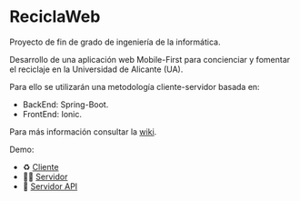 ReciclaWeb
==================

Proyecto de fin de grado de ingeniería de la informática.

Desarrollo de una aplicación web Mobile-First para concienciar y fomentar el reciclaje en la Universidad de Alicante (UA).

Para ello se utilizarán una metodología cliente-servidor basada en:

- BackEnd:  Spring-Boot.
- FrontEnd: Ionic.

Para más información consultar la [wiki](https://github.com/bertus193/reciclaWeb/wiki).

Demo:


- ♻️ [Cliente](https://reciclaweb-client.herokuapp.com)
- 👩‍💻 [Servidor](https://reciclaweb-server.herokuapp.com)
- 📖 [Servidor API](https://reciclaweb-server.herokuapp.com/swagger-ui.html#/)